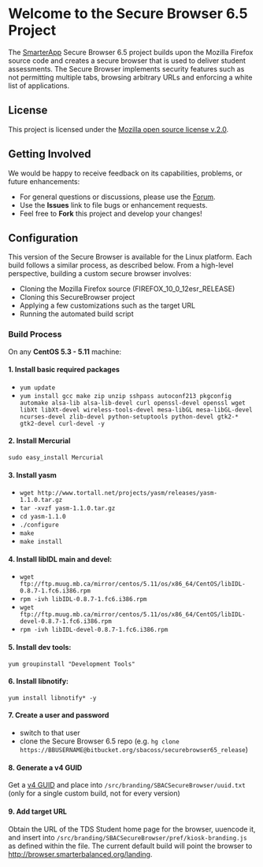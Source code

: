 # Welcome to the Secure Browser 6.5 Project
The [SmarterApp](http://smarterapp.org) Secure Browser 6.5 project builds upon the Mozilla Firefox source code and creates a secure browser that is used to deliver student assessments. The Secure Browser implements security features such as not permitting multiple tabs, browsing arbitrary URLs and enforcing a white list of applications.

## License ##
This project is licensed under the [Mozilla open source license v.2.0](https://www.mozilla.org/MPL/2.0/).

## Getting Involved ##
We would be happy to receive feedback on its capabilities, problems, or future enhancements:

* For general questions or discussions, please use the [Forum](http://forum.opentestsystem.org/viewforum.php?f=17).
* Use the **Issues** link to file bugs or enhancement requests.
* Feel free to **Fork** this project and develop your changes!

## Configuration ###

This version of the Secure Browser is available for the Linux platform. Each build follows a similar process, as described below. From a high-level perspective, building a custom secure browser involves:

* Cloning the Mozilla Firefox source (FIREFOX_10_0_12esr_RELEASE)
* Cloning this SecureBrowser project
* Applying a few customizations such as the target URL
* Running the automated build script

### Build Process

On any **CentOS 5.3 - 5.11** machine:

#### 1. Install basic required packages

* `yum update`
* `yum install gcc make zip unzip sshpass autoconf213 pkgconfig automake alsa-lib alsa-lib-devel curl openssl-devel openssl wget libXt libXt-devel wireless-tools-devel mesa-libGL mesa-libGL-devel ncurses-devel zlib-devel python-setuptools python-devel gtk2-* gtk2-devel curl-devel -y`
 
#### 2. Install Mercurial
`sudo easy_install Mercurial`
 
#### 3. Install yasm
* `wget http://www.tortall.net/projects/yasm/releases/yasm-1.1.0.tar.gz`
* `tar -xvzf yasm-1.1.0.tar.gz`
* `cd yasm-1.1.0`
* `./configure`
* `make`
* `make install`
 
#### 4. Install libIDL main and devel:

* `wget ftp://ftp.muug.mb.ca/mirror/centos/5.11/os/x86_64/CentOS/libIDL-0.8.7-1.fc6.i386.rpm`
* `rpm -ivh libIDL-0.8.7-1.fc6.i386.rpm`
* `wget ftp://ftp.muug.mb.ca/mirror/centos/5.11/os/x86_64/CentOS/libIDL-devel-0.8.7-1.fc6.i386.rpm`
* `rpm -ivh libIDL-devel-0.8.7-1.fc6.i386.rpm`

#### 5. Install dev tools:
`yum groupinstall "Development Tools"`

#### 6. Install libnotify:
`yum install libnotify* -y`

#### 7. Create a user and password

* switch to that user
* clone the Secure Browser 6.5 repo (e.g. `hg clone https://BBUSERNAME@bitbucket.org/sbacoss/securebrowser65_release`)

#### 8. Generate a v4 GUID
Get a [v4 GUID](https://www.uuidgenerator.net/version4) and place into `/src/branding/SBACSecureBrowser/uuid.txt` (only for a single custom build, not for every version)

#### 9. Add target URL
Obtain the URL of the TDS Student home page for the browser, uuencode it, and insert into `/src/branding/SBACSecureBrowser/pref/kiosk-branding.js` as defined within the file. The current default build will point the browser to http://browser.smarterbalanced.org/landing.
